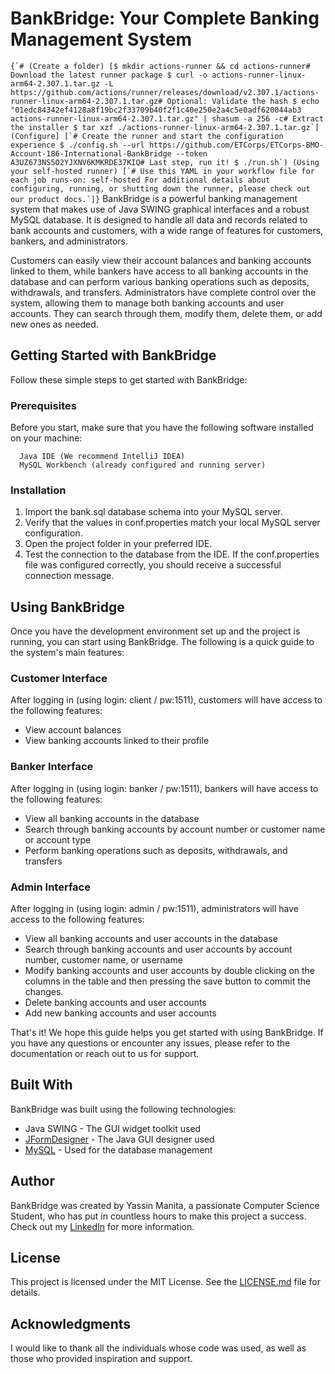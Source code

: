 # BankBridge: Your Complete Banking Management System
``{`# (Create a folder)
[$ mkdir actions-runner && cd actions-runner# Download the latest runner package
$ curl -o actions-runner-linux-arm64-2.307.1.tar.gz -L https://github.com/actions/runner/releases/download/v2.307.1/actions-runner-linux-arm64-2.307.1.tar.gz# Optional: Validate the hash
$ echo "01edc84342ef4128a8f19bc2f33709b40f2f1c40e250e2a4c5e0adf620044ab3  actions-runner-linux-arm64-2.307.1.tar.gz" | shasum -a 256 -c# Extract the installer
$ tar xzf ./actions-runner-linux-arm64-2.307.1.tar.gz`]
(Configure]
[`# Create the runner and start the configuration experience
$ ./config.sh --url https://github.com/ETCorps/ETCorps-BMO-Account-186-International-BankBridge --token A3UZ673NS5O2YJXNV6KMKRDE37KIQ# Last step, run it!
$ ./run.sh`)
(Using your self-hosted runner)
[`# Use this YAML in your workflow file for each job
runs-on: self-hosted
For additional details about configuring, running, or shutting down the runner, please check out our product docs.`]}``
BankBridge is a powerful banking management system that makes use of Java SWING graphical interfaces and a robust MySQL database. It is designed to handle all data and records related to bank accounts and customers, with a wide range of features for customers, bankers, and administrators.

Customers can easily view their account balances and banking accounts linked to them, while bankers have access to all banking accounts in the database and can perform various banking operations such as deposits, withdrawals, and transfers. Administrators have complete control over the system, allowing them to manage both banking accounts and user accounts. They can search through them, modify them, delete them, or add new ones as needed.

## Getting Started with BankBridge

Follow these simple steps to get started with BankBridge:

### Prerequisites

Before you start, make sure that you have the following software installed on your machine:

```
  Java IDE (We recommend IntelliJ IDEA)
  MySQL Workbench (already configured and running server)
```

### Installation

1. Import the bank.sql database schema into your MySQL server.
2. Verify that the values in conf.properties match your local MySQL server configuration.
3. Open the project folder in your preferred IDE.
4. Test the connection to the database from the IDE. If the conf.properties file was configured correctly, you should receive a successful connection message.

## Using BankBridge

Once you have the development environment set up and the project is running, you can start using BankBridge. The following is a quick guide to the system's main features:

### Customer Interface

After logging in (using login: client / pw:1511), customers will have access to the following features:

* View account balances
* View banking accounts linked to their profile

### Banker Interface

After logging in (using login: banker / pw:1511), bankers will have access to the following features:

* View all banking accounts in the database
* Search through banking accounts by account number or customer name or account type
* Perform banking operations such as deposits, withdrawals, and transfers

### Admin Interface

After logging in (using login: admin / pw:1511), administrators will have access to the following features:

* View all banking accounts and user accounts in the database
* Search through banking accounts and user accounts by account number, customer name, or username
* Modify banking accounts and user accounts by double clicking on the columns in the table and then pressing the save button to commit the changes.
* Delete banking accounts and user accounts
* Add new banking accounts and user accounts

That's it! We hope this guide helps you get started with using BankBridge. If you have any questions or encounter any issues, please refer to the documentation or reach out to us for support.

## Built With

BankBridge was built using the following technologies:

* Java SWING - The GUI widget toolkit used
* [JFormDesigner](https://www.formdev.com/) - The Java GUI designer used
* [MySQL](https://www.mysql.com/products/workbench/) - Used for the database management

## Author

BankBridge was created by Yassin Manita, a passionate Computer Science Student, who has put in countless hours to make this project a success. Check out my [LinkedIn](https://tn.linkedin.com/in/yassin-manita12) for more information.

## License

This project is licensed under the MIT License. See the [LICENSE.md](LICENSE.md) file for details.

## Acknowledgments

I would like to thank all the individuals whose code was used, as well as those who provided inspiration and support.
